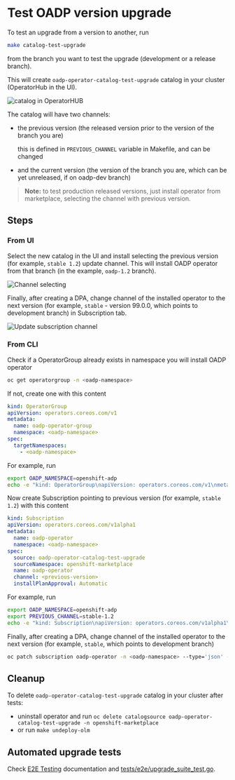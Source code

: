 # Test OADP version upgrade

To test an upgrade from a version to another, run
```sh
make catalog-test-upgrade
```
from the branch you want to test the upgrade (development or a release branch).

This will create `oadp-operator-catalog-test-upgrade` catalog in your cluster (OperatorHub in the UI).

![catalog in OperatorHUB](../../images/test_oadp_version_upgrade_catalog.png)

The catalog will have two channels:

- the previous version (the released version prior to the version of the branch you are)

    this is defined in `PREVIOUS_CHANNEL` variable in Makefile, and can be changed

- and the current version (the version of the branch you are, which can be yet unreleased, if on oadp-dev branch)

> **Note:** to test production released versions, just install operator from marketplace, selecting the channel with previous version.

## Steps

### From UI

Select the new catalog in the UI and install selecting the previous version (for example, `stable 1.2`) update channel. This will install OADP operator from that branch (in the example, `oadp-1.2` branch).

![Channel selecting](../../images/test_oadp_version_upgrade_channel.png)

Finally, after  creating a DPA, change channel of the installed operator to the next version (for example, `stable` - version 99.0.0, which points to development branch) in Subscription tab.

![Update subscription channel](../../images/test_oadp_version_upgrade_subscription.png)

### From CLI

Check if a OperatorGroup already exists in namespace you will install OADP operator
```sh
oc get operatorgroup -n <oadp-namespace>
```
If not, create one with this content
```yaml
kind: OperatorGroup
apiVersion: operators.coreos.com/v1
metadata:
  name: oadp-operator-group
  namespace: <oadp-namespace>
spec:
  targetNamespaces:
    - <oadp-namespace>
```
For example, run
```sh
export OADP_NAMESPACE=openshift-adp
echo -e "kind: OperatorGroup\napiVersion: operators.coreos.com/v1\nmetadata:\n  name: oadp-operator-group\n  namespace: $OADP_NAMESPACE\nspec:\n  targetNamespaces:\n    - $OADP_NAMESPACE" | oc create -f -
```

Now create Subscription pointing to previous version (for example, `stable 1.2`) with this content
```yaml
kind: Subscription
apiVersion: operators.coreos.com/v1alpha1
metadata:
  name: oadp-operator
  namespace: <oadp-namespace>
spec:
  source: oadp-operator-catalog-test-upgrade
  sourceNamespace: openshift-marketplace
  name: oadp-operator
  channel: <previous-version>
  installPlanApproval: Automatic
```
For example, run
```sh
export OADP_NAMESPACE=openshift-adp
export PREVIOUS_CHANNEL=stable-1.2
echo -e "kind: Subscription\napiVersion: operators.coreos.com/v1alpha1\nmetadata:\n  name: oadp-operator\n  namespace: $OADP_NAMESPACE\nspec:\n  source: oadp-operator-catalog-test-upgrade\n  sourceNamespace: openshift-marketplace\n  name: oadp-operator\n  channel: $PREVIOUS_CHANNEL\n  installPlanApproval: Automatic" | oc create -f -
```

Finally, after  creating a DPA, change channel of the installed operator to the next version (for example, `stable`, which points to development branch)
```sh
oc patch subscription oadp-operator -n <oadp-namespace> --type='json' -p='[{"op": "replace", "path": "/spec/channel", "value":"stable"}]'
```

## Cleanup

To delete `oadp-operator-catalog-test-upgrade` catalog in your cluster after tests:
- uninstall operator and run `oc delete catalogsource oadp-operator-catalog-test-upgrade -n openshift-marketplace`
- or run `make undeploy-olm`

## Automated upgrade tests

Check [E2E Testing](./TESTING.md) documentation and [tests/e2e/upgrade_suite_test.go](../../../tests/e2e/upgrade_suite_test.go).
